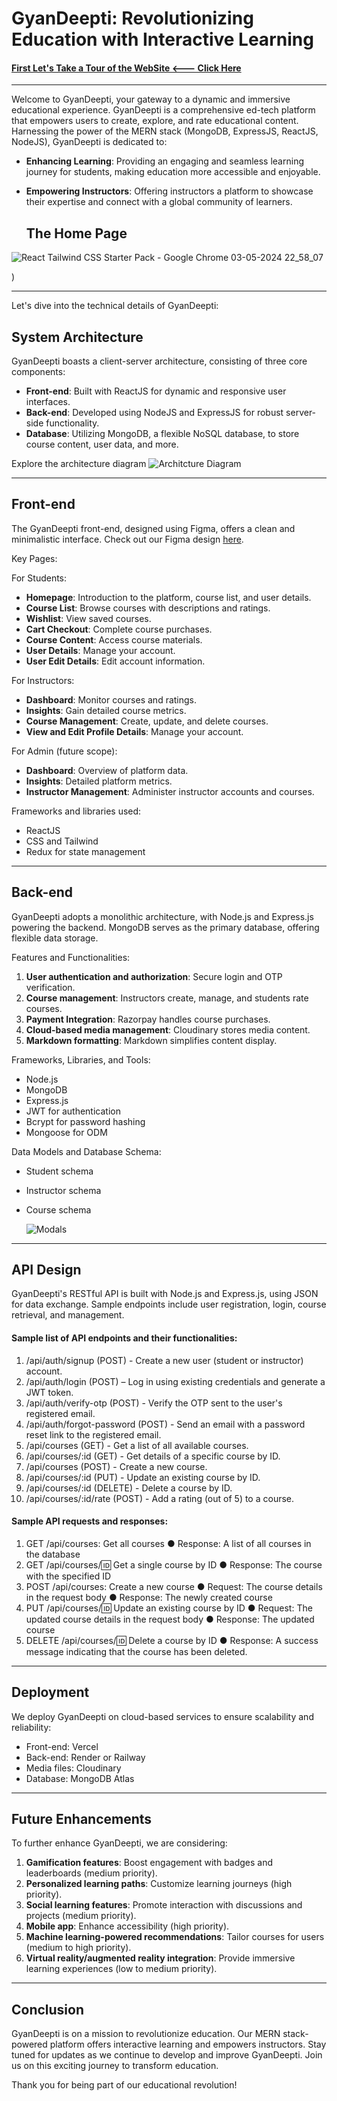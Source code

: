 # GyanDeepti: Revolutionizing Education with Interactive Learning

#### [First Let's Take a Tour of the WebSite  <--- Click Here](https://study-notion-frontent-njnx4x2hz-pankaj25ic034-satienggin.vercel.app/)
---

Welcome to GyanDeepti, your gateway to a dynamic and immersive educational experience. GyanDeepti is a comprehensive ed-tech platform that empowers users to create, explore, and rate educational content. Harnessing the power of the MERN stack (MongoDB, ExpressJS, ReactJS, NodeJS), GyanDeepti is dedicated to:

- **Enhancing Learning**: Providing an engaging and seamless learning journey for students, making education more accessible and enjoyable.

- **Empowering Instructors**: Offering instructors a platform to showcase their expertise and connect with a global community of learners.

  ## The Home Page

 ![React   Tailwind CSS Starter Pack - Google Chrome 03-05-2024 22_58_07](https://github.com/Pankajk001/GyanDeepti-An-Ed-tech-Platform/assets/121424516/ae83ba5c-1313-479a-a0de-992f87ea43ed)

)

---

  

Let's dive into the technical details of GyanDeepti:

## System Architecture

GyanDeepti boasts a client-server architecture, consisting of three core components:

- **Front-end**: Built with ReactJS for dynamic and responsive user interfaces.
- **Back-end**: Developed using NodeJS and ExpressJS for robust server-side functionality.
- **Database**: Utilizing MongoDB, a flexible NoSQL database, to store course content, user data, and more.

Explore the architecture diagram 
![Architcture Diagram](https://github.com/Pankajk001/StudyNotion-An-Ed-tech-Platform/assets/121424516/c2fe000e-ad9d-494f-9589-9a81d3dcde5a)

---


## Front-end

The GyanDeepti front-end, designed using Figma, offers a clean and minimalistic interface. Check out our Figma design [here](https://www.figma.com/file/Mikd0FjHKAofUlWQSi70nf/StudyNotion_shared).

Key Pages:

For Students:
- **Homepage**: Introduction to the platform, course list, and user details.
- **Course List**: Browse courses with descriptions and ratings.
- **Wishlist**: View saved courses.
- **Cart Checkout**: Complete course purchases.
- **Course Content**: Access course materials.
- **User Details**: Manage your account.
- **User Edit Details**: Edit account information.

For Instructors:
- **Dashboard**: Monitor courses and ratings.
- **Insights**: Gain detailed course metrics.
- **Course Management**: Create, update, and delete courses.
- **View and Edit Profile Details**: Manage your account.

For Admin (future scope):
- **Dashboard**: Overview of platform data.
- **Insights**: Detailed platform metrics.
- **Instructor Management**: Administer instructor accounts and courses.

Frameworks and libraries used:
- ReactJS
- CSS and Tailwind
- Redux for state management

---

## Back-end

GyanDeepti adopts a monolithic architecture, with Node.js and Express.js powering the backend. MongoDB serves as the primary database, offering flexible data storage.

Features and Functionalities:
1. **User authentication and authorization**: Secure login and OTP verification.
2. **Course management**: Instructors create, manage, and students rate courses.
3. **Payment Integration**: Razorpay handles course purchases.
4. **Cloud-based media management**: Cloudinary stores media content.
5. **Markdown formatting**: Markdown simplifies content display.

Frameworks, Libraries, and Tools:
- Node.js
- MongoDB
- Express.js
- JWT for authentication
- Bcrypt for password hashing
- Mongoose for ODM

Data Models and Database Schema:
- Student schema
- Instructor schema
- Course schema

  ![Modals](https://github.com/Pankajk001/StudyNotion-An-Ed-tech-Platform/assets/121424516/63446260-2903-48da-a745-308d10a6b224)

---


## API Design

GyanDeepti's RESTful API is built with Node.js and Express.js, using JSON for data exchange. Sample endpoints include user registration, login, course retrieval, and management.

#### Sample list of API endpoints and their functionalities:
1.	/api/auth/signup (POST) - Create a new user (student or instructor) account.
2.	/api/auth/login (POST) – Log in using existing credentials and generate a JWT token.
3.	/api/auth/verify-otp (POST) - Verify the OTP sent to the user's registered email.
4.	/api/auth/forgot-password (POST) - Send an email with a password reset link to the registered email.
5.	/api/courses (GET) - Get a list of all available courses.
6.	/api/courses/:id (GET) - Get details of a specific course by ID.
7.	/api/courses (POST) - Create a new course.
8.	/api/courses/:id (PUT) - Update an existing course by ID.
9.	/api/courses/:id (DELETE) - Delete a course by ID.
10.	/api/courses/:id/rate (POST) - Add a rating (out of 5) to a course.

    
#### Sample API requests and responses:
1.	GET /api/courses: Get all courses
●	Response: A list of all courses in the database
2.	GET /api/courses/:id: Get a single course by ID
●	Response: The course with the specified ID
3.	POST /api/courses: Create a new course
●	Request: The course details in the request body
●	Response: The newly created course
4.	PUT /api/courses/:id: Update an existing course by ID
●	Request: The updated course details in the request body
●	Response: The updated course
5.	DELETE /api/courses/:id: Delete a course by ID
●	Response: A success message indicating that the course has been deleted.

---

## Deployment

We deploy GyanDeepti on cloud-based services to ensure scalability and reliability:

- Front-end: Vercel
- Back-end: Render or Railway
- Media files: Cloudinary
- Database: MongoDB Atlas

---

## Future Enhancements

To further enhance GyanDeepti, we are considering:

1. **Gamification features**: Boost engagement with badges and leaderboards (medium priority).
2. **Personalized learning paths**: Customize learning journeys (high priority).
3. **Social learning features**: Promote interaction with discussions and projects (medium priority).
4. **Mobile app**: Enhance accessibility (high priority).
5. **Machine learning-powered recommendations**: Tailor courses for users (medium to high priority).
6. **Virtual reality/augmented reality integration**: Provide immersive learning experiences (low to medium priority).

---

## Conclusion

GyanDeepti is on a mission to revolutionize education. Our MERN stack-powered platform offers interactive learning and empowers instructors. Stay tuned for updates as we continue to develop and improve GyanDeepti. Join us on this exciting journey to transform education.

Thank you for being part of our educational revolution!

